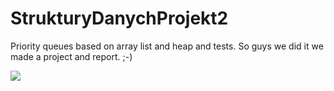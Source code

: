 # StrukturyDanychProjekt2
Priority queues based on array list and heap and tests.
So guys we did it we made a project and report. ;-)

![](https://github.com/Your_Repository_Name/Your_GIF_Name.gif)
